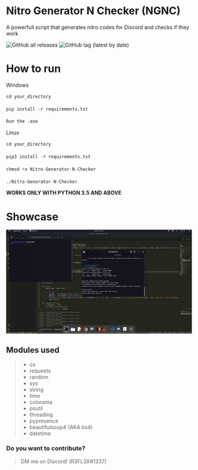 # Nitro Generator N Checker (NGNC)
A powerfull script that generates nitro codes for Discord and checks if they work

![GitHub all releases](https://img.shields.io/github/downloads/ReflexTheLegend/Nitro-Gen-Checker/total?style=plastic)
![GitHub tag (latest by date)](https://img.shields.io/github/v/tag/ReflexTheLegend/Nitro-Generator-N-Checker)
# How to run

Windows
```py
cd your_directory

pip install -r requirements.txt

Run the .exe
```

Linux
```py
cd your_directory

pip3 install -r requirements.txt

chmod +x Nitro-Generator-N-Checker

./Nitro-Generator-N-Checker
```

**WORKS ONLY WITH PYTHON 3.5 AND ABOVE**

# Showcase

![Showcase](demo.gif)

## Modules used

>- os
>- requests
>- random
>- sys
>- string
>- time
>- colorama
>- psutil
>- threading
>- pypresence
>- beautifulsoup4 (AKA bs4)
>- datetime

### Do you want to contribute?
> DM me on Discord! (R3FL3X#1337)
